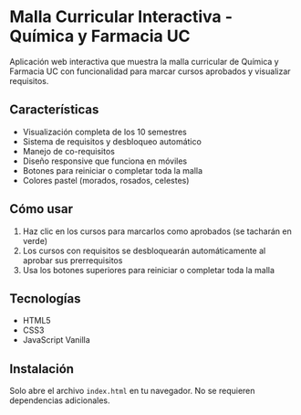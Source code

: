 # Malla Curricular Interactiva - Química y Farmacia UC

Aplicación web interactiva que muestra la malla curricular de Química y Farmacia UC con funcionalidad para marcar cursos aprobados y visualizar requisitos.

## Características

- Visualización completa de los 10 semestres
- Sistema de requisitos y desbloqueo automático
- Manejo de co-requisitos
- Diseño responsive que funciona en móviles
- Botones para reiniciar o completar toda la malla
- Colores pastel (morados, rosados, celestes)

## Cómo usar

1. Haz clic en los cursos para marcarlos como aprobados (se tacharán en verde)
2. Los cursos con requisitos se desbloquearán automáticamente al aprobar sus prerrequisitos
3. Usa los botones superiores para reiniciar o completar toda la malla

## Tecnologías

- HTML5
- CSS3
- JavaScript Vanilla

## Instalación

Solo abre el archivo `index.html` en tu navegador. No se requieren dependencias adicionales.